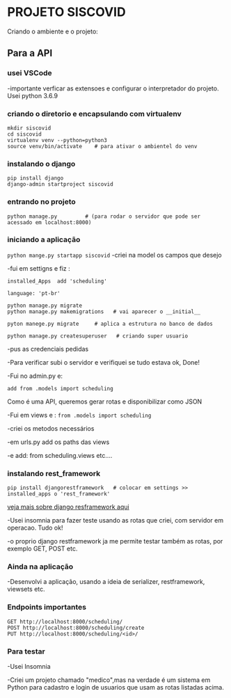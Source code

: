 # PROJETO SISCOVID
Criando o ambiente e o projeto:

## Para a API
### usei VSCode
-importante verficar as extensoes e configurar o interpretador do projeto. Usei python 3.6.9

### criando o diretorio e encapsulando com virtualenv
```
mkdir siscovid
cd siscovid
virtualenv venv --python=python3
source venv/bin/activate    # para ativar o ambientel do venv
```

### instalando o django
```
pip install django
django-admin startproject siscovid
```

### entrando no projeto
```cd siscovid
python manage.py         # (para rodar o servidor que pode ser acessado em localhost:8000)
```


### iniciando a aplicação
`python mange.py startapp siscovid`
-criei na model os campos que desejo

-fui em settigns e fiz :

```
installed_Apps  add 'scheduling'

language: 'pt-br'
```
			
```
python manage.py migrate
python manage.py makemigrations   # vai aparecer o __initial__
```




`pyton manege.py migrate     # aplica a estrutura no banco de dados` 

`python manage.py createsuperuser   # criando super usuario` 

-pus as credenciais pedidas

-Para verificar subi o servidor e verifiquei se tudo estava ok, Done!

-Fui no admin.py e:
	 
```add from .models import scheduling```


Como é uma API, queremos gerar rotas e disponibilizar como JSON

-Fui em views e :
`from .models import scheduling`
	
-criei os metodos necessários

-em urls.py add os paths das views

-e add: from scheduling.views etc....

### instalando rest_framework
`pip install djangorestframework   # colocar em settings >> installed_apps o 'rest_framework'`
 

[veja mais sobre django resframework aqui](https://www.django-rest-framework.org/)

-Usei insomnia para fazer teste usando as rotas que criei, com servidor em operacao. Tudo ok!

-o proprio django restframework ja me permite testar também as rotas, por exemplo GET, POST etc.

### Ainda na aplicação
-Desenvolvi a aplicação, usando a ideia de serializer, restframework, viewsets etc. 


### Endpoints importantes
```
GET http://localhost:8000/scheduling/
POST http://localhost:8000/scheduling/create
PUT http://localhost:8000/scheduling/<id>/
```
  
### Para testar
-Usei Insomnia

-Criei um projeto chamado "medico",mas na verdade é um sistema em Python para cadastro e login de usuarios que usam as rotas listadas acima.








